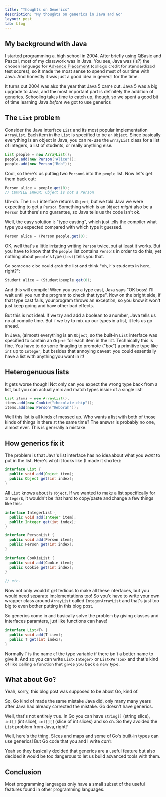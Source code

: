 ```yaml
---
title: "Thoughts on Generics"
description: "My thoughts on generics in Java and Go"
layout: post
tab: blog
---
```


## My background with Java

I started programming at high school in 2004. After briefly using QBasic and Pascal, most of my classwork was in Java. You see, Java was (is?) the chosen language for [Advance Placement][ap] (college credit for standardized test scores), so it made the most sense to spend most of our time with Java. And honestly it was just a good idea in general for the time.

It turns out 2004 was also the year that Java 5 came out. Java 5 was a big upgrade to Java, and the most important part is definitely the addition of generics. Schooling takes time to catch up, though, so we spent a good bit of time learning Java _before_ we got to use generics.

## The `List` problem

Consider the Java interface `List` and its most popular implementation `ArrayList`. Each item in the `List` is specified to be an `Object`. Since basically everything is an object in Java, you can re-use the `ArrayList` class for a list of integers, a list of students, or really anything else.

```java
List people = new ArrayList();
people.add(new Person("Alice"));
people.add(new Person("Bob"));
```

Cool, so there's us putting two `Person`s into the `people` list. Now let's get them back out:

```java
Person alice = people.get(0);
// COMPILE ERROR: Object is not a Person
```

Uh-oh. The `List` interface returns `Object`, but we told Java we were expecting to get a `Person`. Something which is an `Object` _might_ also be a `Person` but there's no guarantee, so Java tells us the code isn't ok.

Well, the easy solution is "type casting", which just tells the compiler what type you expected compared with which type it guessed.

```java
Person alice = (Person)people.get(0);
```

OK, well that's a little irritating writing `Person` twice, but at least it works. But you have to know that the `people` list contains `Person`s in order to do this, yet nothing about `people`'s type (`List`) tells you that.

So someone else could grab the list and think "oh, it's students in here, right?":

```java
Student alice = (Student)people.get(0);
```

And this will compile! When you use a type cast, Java says "OK boss! I'll wait until you run the program to check that type". Now on the bright side, if that type cast fails, your program throws an exception, so you know it won't just keep going and have other bad effects.

But this is not ideal. If we try and add a boolean to a number, Java tells us no at compile time. But if we try to mix up our types in a list, it lets us go ahead.

In Java, (almost) everything is an `Object`, so the built-in `List` interface was specified to contain an `Object` for each item in the list. Technically this is fine. You have to do some finagling to promote ("box") a primitive type like `int` up to `Integer`, but besides that annoying caveat, you could essentially have a list with anything you want in it!

## Heterogenuous lists

It gets worse though! Not only can you expect the wrong type back from a list, but you can actually mix and match types inside of a single list!

```java
List items = new ArrayList();
items.add(new Cookie("chocolate chip"));
items.add(new Person("Deborah"));
```

Well this list is all kinds of messed up. Who wants a list with both of those kinds of things in there at the same time? The answer is probably no one, almost ever. This is generally a mistake.

## How generics fix it

The problem is that Java's list interface has no idea about what you _want_ to put in the list. Here's what it looks like (I made it shorter):

```java
interface List {
  public void add(Object item);
  public Object get(int index);
}
```

All `List` knows about is `Object`. If we wanted to make a list specifically for `Integer`s, it wouldn't be that hard to copy/paste and change a few things like this:

```java
interface IntegerList {
  public void add(Integer item);
  public Integer get(int index);
}

interface PersonList {
  public void add(Person item);
  public Person get(int index);
}

interface CookieList {
  public void add(Cookie item);
  public Cookie get(int index);
}

// etc.
```

Now not only would it get tedious to make all these interfaces, but you would need separate implementations too! So you'd have to write your own wrapper class around `ArrayList` called `IntegerArrayList` and that's just too big to even bother putting in this blog post.

So generics come in and basically solve the problem by giving classes and interfaces paramters, just like functions can have!

```java
interface List<T> {
  public void add(T item);
  public T get(int index);
}
```

Normally `T` is the name of the type variable if there isn't a better name to give it. And so you can write `List<Integer>` or `List<Person>` and that's kind of like calling a function that gives you back a new type.

## What about Go?

Yeah, sorry, this blog post was supposed to be about Go, kind of.

So, Go kind of made the same mistake Java did, only many many years after Java had already corrected the mistake. Go doesn't have generics.

Well, that's not entirely true. In Go you can have `string[]` (string slice), `int[]` (int slice), `int[][]` (slice of int slices) and so on. So they avoided the `List` problem from Java, right?

Well, here's the thing. Slices and maps and some of Go's built-in types can use generics! But Go code that you and I write _can't_.

Yeah so they basically decided that generics are a useful feature but also decided it would be too dangerous to let us build advanced tools with them.

## Conclusion

Most programming languages only have a small subset of the useful features found in other programming languages.

[ap]: https://en.wikipedia.org/wiki/Advanced_Placement
